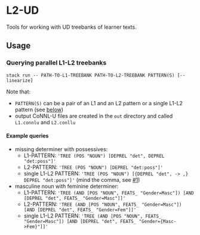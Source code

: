 # L2-UD
Tools for working with UD treebanks of learner texts.

## Usage

### Querying parallel L1-L2 treebanks
```
stack run -- PATH-TO-L1-TREEBANK PATH-TO-L2-TREEBANK PATTERN(S) [--linearize]
```

Note that:

- `PATTERN(S)` can be a pair of an L1 and an L2 pattern or a single L1-L2 pattern (see [below](#example-queries))
- output CoNNL-U files are created in the `out` directory and called `L1.connlu` and `L2.conllu`

#### Example queries

- missing determiner with possessives:
  - L1-PATTERN: `'TREE (POS "NOUN") [DEPREL "det", DEPREL "det:poss"]'`
  - L2-PATTERN: `'TREE (POS "NOUN") [DEPREL "det:poss"]'`
  - single L1-L2 PATTERN: `'TREE (POS "NOUN") [{DEPREL "det", -> ,} DEPREL "det:poss"]'` (mind the comma, see [#1](i1))
- masculine noun with feminine determiner:
  - L1-PATTERN: `'TREE (AND [POS "NOUN", FEATS_ "Gender=Masc"]) [AND [DEPREL "det", FEATS_ "Gender=Masc"]]'`
  - L2-PATTERN: `'TREE (AND [POS "NOUN", FEATS_ "Gender=Masc"]) [AND [DEPREL "det", FEATS_ "Gender=Fem"]]'`
  - single L1-L2 PATTERN: `'TREE (AND [POS "NOUN", FEATS_ "Gender=Masc"]) [AND [DEPREL "det", FEATS_ "Gender={Masc->Fem}"]]'`
